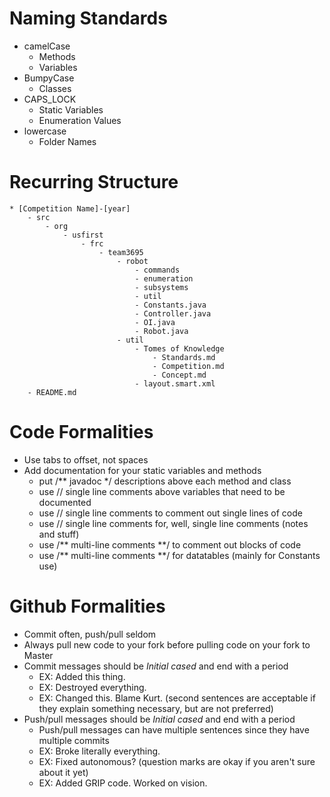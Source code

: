# Naming Standards
* camelCase
 	- Methods
 	- Variables
* BumpyCase
 	- Classes
* CAPS_LOCK
	- Static Variables
 	- Enumeration Values
* lowercase
 	- Folder Names
	
# Recurring Structure
```
* [Competition Name]-[year]
	- src
		- org
			- usfirst
				- frc
					- team3695
						- robot
							- commands
							- enumeration
							- subsystems
							- util
							- Constants.java
							- Controller.java
							- OI.java
							- Robot.java
						- util
							- Tomes of Knowledge
								- Standards.md
								- Competition.md
								- Concept.md
							- layout.smart.xml
	- README.md
```						
# Code Formalities
* Use tabs to offset, not spaces
* Add documentation for your static variables and methods
	* put /** javadoc */ descriptions above each method and class
	* use // single line comments above variables that need to be documented
	* use // single line comments to comment out single lines of code
	* use // single line comments for, well, single line comments (notes and stuff)
	* use /\*\* multi-line comments \*\*/ to comment out blocks of code
	* use /\*\* multi-line comments \*\*/ for datatables (mainly for Constants use)

# Github Formalities
* Commit often, push/pull seldom
* Always pull new code to your fork before pulling code on your fork to Master
* Commit messages should be *Initial cased* and end with a period
	* EX: Added this thing.
	* EX: Destroyed everything.
	* EX: Changed this. Blame Kurt.   (second sentences are acceptable if they explain something necessary, but are not preferred)
* Push/pull messages should be *Initial cased* and end with a period
	* Push/pull messages can have multiple sentences since they have multiple commits
	* EX: Broke literally everything.
	* EX: Fixed autonomous? (question marks are okay if you aren't sure about it yet)
	* EX: Added GRIP code. Worked on vision. 
